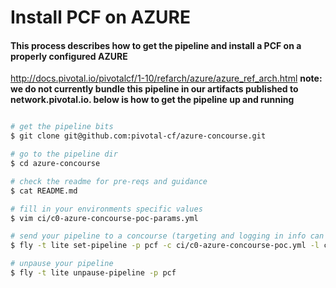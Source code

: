# Install PCF on AZURE 

#### This process describes how to get the pipeline and install a PCF on a properly configured AZURE
http://docs.pivotal.io/pivotalcf/1-10/refarch/azure/azure_ref_arch.html
**note: we do not currently bundle this pipeline in our artifacts published to network.pivotal.io. below is how to get the pipeline up and running**

```bash

# get the pipeline bits
$ git clone git@github.com:pivotal-cf/azure-concourse.git

# go to the pipeline dir
$ cd azure-concourse

# check the readme for pre-reqs and guidance
$ cat README.md

# fill in your environments specific values
$ vim ci/c0-azure-concourse-poc-params.yml

# send your pipeline to a concourse (targeting and logging in info can be found here: https://concourse.ci/fly-cli.html)
$ fly -t lite set-pipeline -p pcf -c ci/c0-azure-concourse-poc.yml -l ci/c0-azure-concourse-poc-params.yml

# unpause your pipeline
$ fly -t lite unpause-pipeline -p pcf

```
